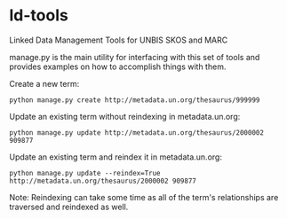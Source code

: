 # ld-tools
Linked Data Management Tools for UNBIS SKOS and MARC

manage.py is the main utility for interfacing with this set of tools and provides examples on how to accomplish things with them.

Create a new term:

`python manage.py create http://metadata.un.org/thesaurus/999999`

Update an existing term without reindexing in metadata.un.org:

`python manage.py update http://metadata.un.org/thesaurus/2000002 909877`

Update an existing term and reindex it in metadata.un.org:

`python manage.py update --reindex=True http://metadata.un.org/thesaurus/2000002 909877`

Note: Reindexing can take some time as all of the term's relationships are traversed and reindexed as well.

